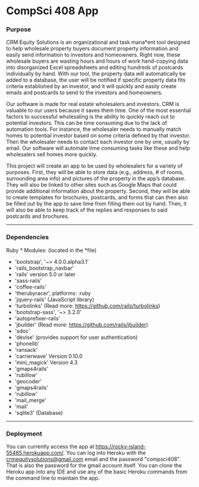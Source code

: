 CompSci 408 App
===============

### Purpose

CRM Equity Solutions is an organizational and task mana*ent tool designed to help wholesale property buyers document property information and easily send information to investors and homeowners. Right now, these wholesale buyers are wasting hours and hours of work hand-copying data into disorganized Excel spreadsheets and editing hundreds of postcards individually by hand. With our tool, the property data will automatically be added to a database, the user will be notified if specific property data fits criteria established by an investor, and it will quickly and easily create emails and postcards to send to the investors and homeowners.

Our software is made for real estate wholesalers and investors. CRM is valuable to our users because it saves them time. One of the most essential factors to successful wholesaling is the ability to quickly reach out to potential investors. This can be time consuming due to the lack of automation tools. For instance, the wholesaler needs to manually match homes to potential investor based on some criteria defined by that investor. Then the wholesaler needs to contact each investor one by one, usually by email. Our software will automate time consuming tasks like these and help wholesalers sell homes more quickly.

This project will create an app to be used by wholesalers for a variety of purposes. First, they will be able to store data (e.g., address, # of rooms, surrounding area info) and pictures of the property in the app’s database. They will also be linked to other sites such as Google Maps that could provide additional information about the property. Second, they will be able to create templates for brochures, postcards, and forms that can then also be filled out by the app to save time from filling them out by hand. Then, it will also be able to keep track of the replies and responses to said postcards and brochures.

--------------
### Dependencies
Ruby * Modules: (located in the *file)
* 'bootstrap', '~> 4.0.0.alpha3.1'
* 'rails_bootstrap_navbar'
* 'rails' version 5.0 or later
* 'sass-rails'
* 'coffee-rails'
* 'therubyracer', platforms: :ruby
* 'jquery-rails' (JavaScript library)
* 'turbolinks' (Read more: https://github.com/rails/turbolinks)
* 'bootstrap-sass', '~> 3.2.0'
* 'autoprefixer-rails'
* 'jbuilder' (Read more: https://github.com/rails/jbuilder)
* 'sdoc'
* 'devise' (provides support for user authentication)
* 'phonelib'
* 'ransack'
* 'carrierwave' Version 0.10.0
* 'mini_magick' Version 4.3
* 'gmaps4rails'
* 'rubillow'
* 'geocoder'
* 'gmaps4rails'
* 'rubillow'
* 'mail_merge'
* 'mail'
* 'sqlite3' (Database)


--------------
### Deployment

You can currently access the app at https://rocky-island-55465.herokuapp.com/. You can log into Heroku with the crmequitysolutions@gmail.com email and the password "compsci408". That is also the password for the gmail account itself. You can clone the Heroku app into any IDE and use any of the basic Heroku commands from the command line to maintain the app.